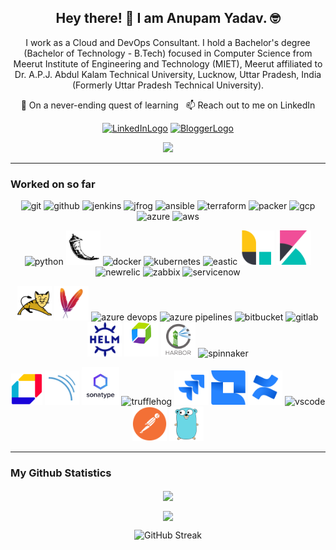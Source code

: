<h2 align="center">Hey there! 👋 I am Anupam Yadav. 🤓</h2>

<p align="center">I work as a Cloud and DevOps Consultant. I hold a Bachelor's degree (Bachelor of Technology - B.Tech) focused in Computer Science from Meerut Institute of Engineering and Technology (MIET), Meerut affiliated to Dr. A.P.J. Abdul Kalam Technical University, Lucknow, Uttar Pradesh, India (Formerly Uttar Pradesh Technical University).
</p>

<p align="center"> 🌱 On a never-ending quest of learning &nbsp; 📫 Reach out to me on LinkedIn </p>

<p align="center">
  <a href="https://www.linkedin.com/in/oneanupam/"><img src="https://www.vectorlogo.zone/logos/linkedin/linkedin-ar21.svg" alt="LinkedInLogo" height="70"></a>
  <a href="https://techreads.in/"><img src="https://www.vectorlogo.zone/logos/blogger/blogger-ar21.svg" alt="BloggerLogo" height="70"></a>
</p>

<p align="center">
<a href="https://github.com/oneanupam?tab=followers"><img src="https://img.shields.io/github/followers/oneanupam?style=social"></a>
</p>

---
### Worked on so far
<p align="center">
  <img src="./images/git-scm-icon.svg" alt="git" width="55" height="55"/>
  <img src="./images/github-icon.svg" alt="github" width="55" height="55"/>
  <img src="./images/jenkins-icon.svg" alt="jenkins" width="55" height="55"/>
  <img src="./images/jfrog-icon.svg" alt="jfrog" width="55" height="55"/>
  <img src="./images/ansible-icon.svg" alt="ansible" width="55" height="55"/>
  <img src="./images/terraformio-icon.svg" alt="terraform" width="55" height="55"/>
  <img src="./images/packerio-icon.svg" alt="packer" width="55" height="55"/>
  <img src="./images/google_cloud-icon.svg" alt="gcp" width="55" height="55"/>
  <img src="./images/microsoft_azure-icon.svg" alt="azure" width="55" height="55"/>
  <img src="./images/amazon_aws-icon.svg" alt="aws" width="55" height="55"/>
</p>

<p align="center">
  <img src="./images/python-icon.svg" alt="python" width="55" height="55"/>
  <img src="./images/flask.svg" alt="flask" width="55" height="55"/>
  <img src="./images/docker-icon.svg" alt="docker" width="55" height="55"/>
  <img src="./images/kubernetes-icon.svg" alt="kubernetes" width="55" height="55"/>
  <img src="./images/elastic-icon.svg" alt="eastic" width="55" height="55"/>
  <img src="./images/logstash.svg" alt="jira" width="55" height="55"/>
  <img src="./images/kibana.svg" alt="vscode" width="55" height="55"/>
  <img src="./images/newrelic-icon.svg" alt="newrelic" width="55" height="55"/>
  <img src="./images/zabbix-icon.svg" alt="zabbix" width="55" height="55"/>
  <img src="./images/servicenow-icon.svg" alt="servicenow" width="55" height="55"/>
</p>

<p align="center">
  <img src="./images/apache_tomcat.svg" alt="apache tomcat" width="55" height="55"/>
  <img src="./images/apache_maven.svg" alt="apache maven" width="55" height="55"/>
  <img src="./images/azure-devops.svg" alt="azure devops" width="55" height="55"/>
  <img src="./images/azure-pipelines.svg" alt="azure pipelines" width="50" height="50"/>
  <img src="./images/bitbucket.svg" alt="bitbucket" width="55" height="55"/>
  <img src="./images/gitlab-icon.svg" alt="gitlab" width="55" height="55"/>
  <img src="./images/helm.svg" alt="helm" width="55" height="55"/>
  <img src="./images/dynatrace_logo.svg" alt="dynatrace" width="55" height="55"/>
  <img src="./images/harbor-logo.png" alt="harbor" width="55" height="55"/>
  <img src="./images/spinnaker-icon.svg" alt="spinnaker" width="55" height="55"/>
</p>

<p align="center">
  <img src="./images/aqua.svg" alt="aqua" width="50" height="50"/>
  <img src="./images/sonarqube.svg" alt="sonarqube" width="55" height="55"/>
  <img src="./images/sonatype.jpg" alt="nexus" width="60" height="60"/>
  <img src="./images/trufflehog-icon.png" alt="trufflehog" width="55" height="55"/>
  <img src="./images/jira.svg" alt="jira" width="55" height="55"/>
  <img src="./images/jira_align.svg" alt="jira-align" width="55" height="55"/>
  <img src="./images/confluence.svg" alt="confluence" width="55" height="55"/>
  <img src="./images/visualstudio_code-icon.svg" alt="vscode" width="55" height="55"/>
  <img src="./images/postman.svg" alt="postman" width="55" height="55"/>
  <img src="./images/go-lang.svg" alt="go-lang" width="55" height="55"/>
</p>

---

### My Github Statistics
<p align=center>  
  <img align=center src="https://github-readme-stats.vercel.app/api/top-langs/?username=oneanupam&layout=compact&text_color=daf7dc&bg_color=151515&hide=css,html,php">
</p>

<p align=center>  
  <img align=center src="https://github-readme-stats.vercel.app/api?username=oneanupam&show_icons=true&title_color=ffc857&icon_color=8ac926&text_color=daf7dc&bg_color=151515&hide=issues&count_private=true&include_all_commits=true">
</p>

<p align=center>  
  <img src="https://github-readme-streak-stats.herokuapp.com?user=oneanupam&theme=dark" alt="GitHub Streak" />
</p>
